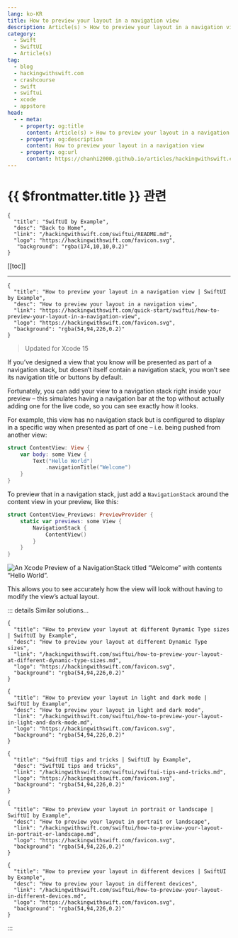 ```yaml
---
lang: ko-KR
title: How to preview your layout in a navigation view
description: Article(s) > How to preview your layout in a navigation view
category:
  - Swift
  - SwiftUI
  - Article(s)
tag: 
  - blog
  - hackingwithswift.com
  - crashcourse
  - swift
  - swiftui
  - xcode
  - appstore
head:
  - - meta:
    - property: og:title
      content: Article(s) > How to preview your layout in a navigation view
    - property: og:description
      content: How to preview your layout in a navigation view
    - property: og:url
      content: https://chanhi2000.github.io/articles/hackingwithswift.com/swiftui/how-to-preview-your-layout-in-a-navigation-view.html
---
```


# {{ $frontmatter.title }} 관련

```component VPCard
{
  "title": "SwiftUI by Example",
  "desc": "Back to Home",
  "link": "/hackingwithswift.com/swiftui/README.md",
  "logo": "https://hackingwithswift.com/favicon.svg",
   "background": "rgba(174,10,10,0.2)"
}
```

[[toc]]

---

```component VPCard
{
  "title": "How to preview your layout in a navigation view | SwiftUI by Example",
  "desc": "How to preview your layout in a navigation view",
  "link": "https://hackingwithswift.com/quick-start/swiftui/how-to-preview-your-layout-in-a-navigation-view",
  "logo": "https://hackingwithswift.com/favicon.svg",
  "background": "rgba(54,94,226,0.2)"
}
```

> Updated for Xcode 15

If you’ve designed a view that you know will be presented as part of a navigation stack, but doesn’t itself contain a navigation stack, you won’t see its navigation title or buttons by default.

Fortunately, you can add your view to a navigation stack right inside your preview – this simulates having a navigation bar at the top without actually adding one for the live code, so you can see exactly how it looks.

For example, this view has no navigation stack but is configured to display in a specific way when presented as part of one – i.e. being pushed from another view:

```swift
struct ContentView: View {
    var body: some View {
        Text("Hello World")
            .navigationTitle("Welcome")
    }
}
```

To preview that in a navigation stack, just add a `NavigationStack` around the content view in your preview, like this:

```swift
struct ContentView_Previews: PreviewProvider {
    static var previews: some View {
        NavigationStack {
            ContentView()
        }
    }
}
```

![An Xcode Preview of a NavigationStack titled “Welcome” with contents “Hello World”.](https://hackingwithswift.com/img/books/quick-start/swiftui/how-to-preview-your-layout-in-a-navigation-view-1~dark@2x.png)

This allows you to see accurately how the view will look without having to modify the view’s actual layout.

::: details Similar solutions…

```component VPCard
{
  "title": "How to preview your layout at different Dynamic Type sizes | SwiftUI by Example",
  "desc": "How to preview your layout at different Dynamic Type sizes",
  "link": "/hackingwithswift.com/swiftui/how-to-preview-your-layout-at-different-dynamic-type-sizes.md",
  "logo": "https://hackingwithswift.com/favicon.svg",
  "background": "rgba(54,94,226,0.2)"
}
```

```component VPCard
{
  "title": "How to preview your layout in light and dark mode | SwiftUI by Example",
  "desc": "How to preview your layout in light and dark mode",
  "link": "/hackingwithswift.com/swiftui/how-to-preview-your-layout-in-light-and-dark-mode.md",
  "logo": "https://hackingwithswift.com/favicon.svg",
  "background": "rgba(54,94,226,0.2)"
}
```

```component VPCard
{
  "title": "SwiftUI tips and tricks | SwiftUI by Example",
  "desc": "SwiftUI tips and tricks",
  "link": "/hackingwithswift.com/swiftui/swiftui-tips-and-tricks.md",
  "logo": "https://hackingwithswift.com/favicon.svg",
  "background": "rgba(54,94,226,0.2)"
}
```

```component VPCard
{
  "title": "How to preview your layout in portrait or landscape | SwiftUI by Example",
  "desc": "How to preview your layout in portrait or landscape",
  "link": "/hackingwithswift.com/swiftui/how-to-preview-your-layout-in-portrait-or-landscape.md",
  "logo": "https://hackingwithswift.com/favicon.svg",
  "background": "rgba(54,94,226,0.2)"
}
```

```component VPCard
{
  "title": "How to preview your layout in different devices | SwiftUI by Example",
  "desc": "How to preview your layout in different devices",
  "link": "/hackingwithswift.com/swiftui/how-to-preview-your-layout-in-different-devices.md",
  "logo": "https://hackingwithswift.com/favicon.svg",
  "background": "rgba(54,94,226,0.2)"
}
```

:::

